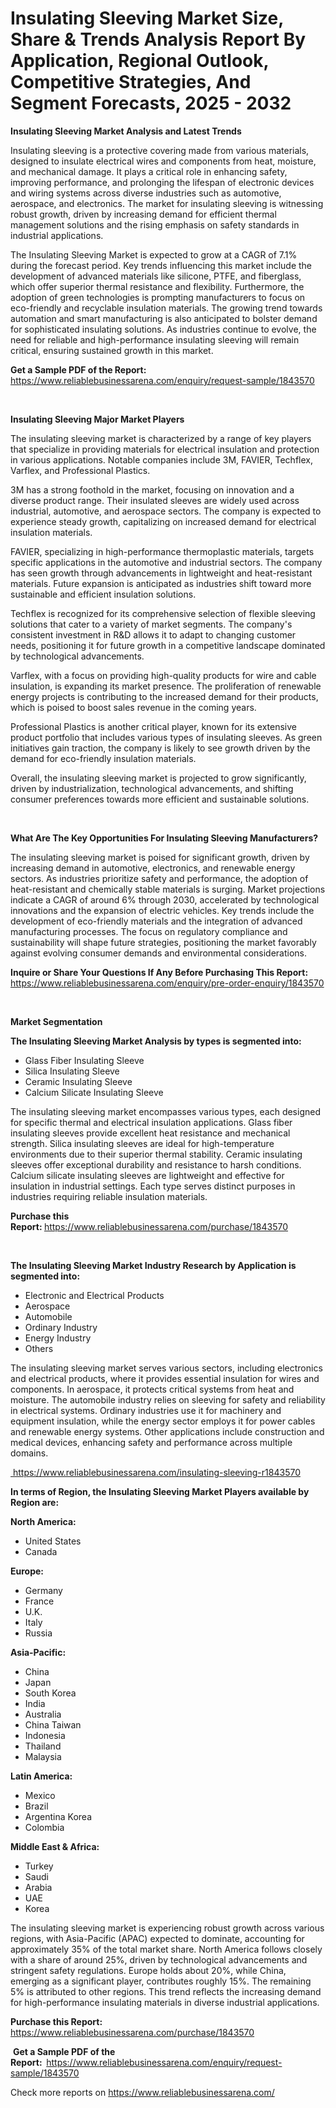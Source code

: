 <p><h1>Insulating Sleeving Market Size, Share & Trends Analysis Report By Application, Regional Outlook, Competitive Strategies, And Segment Forecasts, 2025 - 2032</h1></p><p><strong>Insulating Sleeving Market Analysis and Latest Trends</strong></p>
<p><p>Insulating sleeving is a protective covering made from various materials, designed to insulate electrical wires and components from heat, moisture, and mechanical damage. It plays a critical role in enhancing safety, improving performance, and prolonging the lifespan of electronic devices and wiring systems across diverse industries such as automotive, aerospace, and electronics. The market for insulating sleeving is witnessing robust growth, driven by increasing demand for efficient thermal management solutions and the rising emphasis on safety standards in industrial applications. </p><p>The Insulating Sleeving Market is expected to grow at a CAGR of 7.1% during the forecast period. Key trends influencing this market include the development of advanced materials like silicone, PTFE, and fiberglass, which offer superior thermal resistance and flexibility. Furthermore, the adoption of green technologies is prompting manufacturers to focus on eco-friendly and recyclable insulation materials. The growing trend towards automation and smart manufacturing is also anticipated to bolster demand for sophisticated insulating solutions. As industries continue to evolve, the need for reliable and high-performance insulating sleeving will remain critical, ensuring sustained growth in this market.</p></p>
<p><strong>Get a Sample PDF of the Report:&nbsp;</strong> <a href="https://www.reliablebusinessarena.com/enquiry/request-sample/1843570?utm_campaign=3492&utm_medium=2&utm_source=Github&utm_content=ia&utm_term=02042025&utm_id=insulating-sleeving">https://www.reliablebusinessarena.com/enquiry/request-sample/1843570</a></p>
<p>&nbsp;</p>
<p><strong>Insulating Sleeving Major Market Players</strong></p>
<p><p>The insulating sleeving market is characterized by a range of key players that specialize in providing materials for electrical insulation and protection in various applications. Notable companies include 3M, FAVIER, Techflex, Varflex, and Professional Plastics. </p><p>3M has a strong foothold in the market, focusing on innovation and a diverse product range. Their insulated sleeves are widely used across industrial, automotive, and aerospace sectors. The company is expected to experience steady growth, capitalizing on increased demand for electrical insulation materials.</p><p>FAVIER, specializing in high-performance thermoplastic materials, targets specific applications in the automotive and industrial sectors. The company has seen growth through advancements in lightweight and heat-resistant materials. Future expansion is anticipated as industries shift toward more sustainable and efficient insulation solutions.</p><p>Techflex is recognized for its comprehensive selection of flexible sleeving solutions that cater to a variety of market segments. The company's consistent investment in R&D allows it to adapt to changing customer needs, positioning it for future growth in a competitive landscape dominated by technological advancements.</p><p>Varflex, with a focus on providing high-quality products for wire and cable insulation, is expanding its market presence. The proliferation of renewable energy projects is contributing to the increased demand for their products, which is poised to boost sales revenue in the coming years.</p><p>Professional Plastics is another critical player, known for its extensive product portfolio that includes various types of insulating sleeves. As green initiatives gain traction, the company is likely to see growth driven by the demand for eco-friendly insulation materials.</p><p>Overall, the insulating sleeving market is projected to grow significantly, driven by industrialization, technological advancements, and shifting consumer preferences towards more efficient and sustainable solutions.</p></p>
<p>&nbsp;</p>
<p><strong>What Are The Key Opportunities For Insulating Sleeving Manufacturers?</strong></p>
<p><p>The insulating sleeving market is poised for significant growth, driven by increasing demand in automotive, electronics, and renewable energy sectors. As industries prioritize safety and performance, the adoption of heat-resistant and chemically stable materials is surging. Market projections indicate a CAGR of around 6% through 2030, accelerated by technological innovations and the expansion of electric vehicles. Key trends include the development of eco-friendly materials and the integration of advanced manufacturing processes. The focus on regulatory compliance and sustainability will shape future strategies, positioning the market favorably against evolving consumer demands and environmental considerations.</p></p>
<p><strong>Inquire or Share Your Questions If Any Before Purchasing This Report:</strong> <a href="https://www.reliablebusinessarena.com/enquiry/pre-order-enquiry/1843570?utm_campaign=3492&utm_medium=2&utm_source=Github&utm_content=ia&utm_term=02042025&utm_id=insulating-sleeving">https://www.reliablebusinessarena.com/enquiry/pre-order-enquiry/1843570</a></p>
<p>&nbsp;</p>
<p><strong>Market Segmentation</strong></p>
<p><strong>The Insulating Sleeving Market Analysis by types is segmented into:</strong></p>
<p><ul><li>Glass Fiber Insulating Sleeve</li><li>Silica Insulating Sleeve</li><li>Ceramic Insulating Sleeve</li><li>Calcium Silicate Insulating Sleeve</li></ul></p>
<p><p>The insulating sleeving market encompasses various types, each designed for specific thermal and electrical insulation applications. Glass fiber insulating sleeves provide excellent heat resistance and mechanical strength. Silica insulating sleeves are ideal for high-temperature environments due to their superior thermal stability. Ceramic insulating sleeves offer exceptional durability and resistance to harsh conditions. Calcium silicate insulating sleeves are lightweight and effective for insulation in industrial settings. Each type serves distinct purposes in industries requiring reliable insulation materials.</p></p>
<p><strong>Purchase this Report:&nbsp;</strong><a href="https://www.reliablebusinessarena.com/purchase/1843570?utm_campaign=3492&utm_medium=2&utm_source=Github&utm_content=ia&utm_term=02042025&utm_id=insulating-sleeving">https://www.reliablebusinessarena.com/purchase/1843570</a></p>
<p>&nbsp;</p>
<p><strong>The Insulating Sleeving Market Industry Research by Application is segmented into:</strong></p>
<p><ul><li>Electronic and Electrical Products</li><li>Aerospace</li><li>Automobile</li><li>Ordinary Industry</li><li>Energy Industry</li><li>Others</li></ul></p>
<p><p>The insulating sleeving market serves various sectors, including electronics and electrical products, where it provides essential insulation for wires and components. In aerospace, it protects critical systems from heat and moisture. The automobile industry relies on sleeving for safety and reliability in electrical systems. Ordinary industries use it for machinery and equipment insulation, while the energy sector employs it for power cables and renewable energy systems. Other applications include construction and medical devices, enhancing safety and performance across multiple domains.</p></p>
<p><a href="https://www.reliablebusinessarena.com/insulating-sleeving-r1843570?utm_campaign=3492&utm_medium=2&utm_source=Github&utm_content=ia&utm_term=02042025&utm_id=insulating-sleeving">&nbsp;https://www.reliablebusinessarena.com/insulating-sleeving-r1843570</a></p>
<p><strong>In terms of Region, the Insulating Sleeving Market Players available by Region are:</strong></p>
<p>
    <p> <strong> North America: </strong>
        <ul>
            <li>United States</li>
            <li>Canada</li>
        </ul>
        </p> 
    <p> <strong> Europe: </strong>
        <ul>
            <li>Germany</li>
            <li>France</li>
            <li>U.K.</li>
            <li>Italy</li>
            <li>Russia</li>
        </ul>
        </p> 
    <p> <strong> Asia-Pacific: </strong>
        <ul>
            <li>China</li>
            <li>Japan</li>
            <li>South Korea</li>
            <li>India</li>
            <li>Australia</li>
            <li>China Taiwan</li>
            <li>Indonesia</li>
            <li>Thailand</li>
            <li>Malaysia</li>
        </ul>
        </p> 
    <p> <strong> Latin America: </strong>
        <ul>
            <li>Mexico</li>
            <li>Brazil</li>
            <li>Argentina Korea</li>
            <li>Colombia</li>
        </ul>
        </p> 
    <p> <strong> Middle East & Africa: </strong>
        <ul>
            <li>Turkey</li>
            <li>Saudi</li>
            <li>Arabia</li>
            <li>UAE</li>
            <li>Korea</li>
        </ul>
    </p>
    </p>
<p><p>The insulating sleeving market is experiencing robust growth across various regions, with Asia-Pacific (APAC) expected to dominate, accounting for approximately 35% of the total market share. North America follows closely with a share of around 25%, driven by technological advancements and stringent safety regulations. Europe holds about 20%, while China, emerging as a significant player, contributes roughly 15%. The remaining 5% is attributed to other regions. This trend reflects the increasing demand for high-performance insulating materials in diverse industrial applications.</p></p>
<p><strong>Purchase this Report: </strong><a href="https://www.reliablebusinessarena.com/purchase/1843570?utm_campaign=3492&utm_medium=2&utm_source=Github&utm_content=ia&utm_term=02042025&utm_id=insulating-sleeving">https://www.reliablebusinessarena.com/purchase/1843570</a></p>
<p>&nbsp;<strong>Get a Sample PDF of the Report:&nbsp;&nbsp;</strong><a href="https://www.reliablebusinessarena.com/enquiry/request-sample/1843570?utm_campaign=3492&utm_medium=2&utm_source=Github&utm_content=ia&utm_term=02042025&utm_id=insulating-sleeving">https://www.reliablebusinessarena.com/enquiry/request-sample/1843570</a></p>
<p><strong></strong></p>
<p>Check more reports on <a href="https://www.reliablebusinessarena.com/?utm_campaign=3492&utm_medium=2&utm_source=Github&utm_content=ia&utm_term=02042025&utm_id=insulating-sleeving">https://www.reliablebusinessarena.com/</a></p>